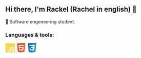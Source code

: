 ## Hi there, I'm Rackel (Rachel in english) 👋

🌱 Software engeneering student.

### Languages & tools:

<img src="https://raw.githubusercontent.com/devicons/devicon/master/icons/javascript/javascript-plain.svg" width="30px" > <img src="https://raw.githubusercontent.com/devicons/devicon/master/icons/html5/html5-original.svg" width="30px" >
<img src="https://raw.githubusercontent.com/devicons/devicon/master/icons/css3/css3-original.svg" width="30px" >



<!--
**rackelberbet/rackelberbet** is a ✨ _special_ ✨ repository because its `README.md` (this file) appears on your GitHub profile.

Here are some ideas to get you started:

- 🔭 I’m currently working on ...
- 🌱 I’m currently learning ...
- 👯 I’m looking to collaborate on ...
- 🤔 I’m looking for help with ...
- 💬 Ask me about ...
- 📫 How to reach me: ...
- 😄 Pronouns: ...
- ⚡ Fun fact: ...
-->
